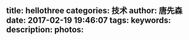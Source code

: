 title: hellothree
categories: 技术
author: 唐先森
date: 2017-02-19 19:46:07
tags:
keywords:
description:
photos:
---
